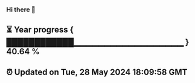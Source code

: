 ### Hi there 👋
⏳ Year progress { ████████████▁▁▁▁▁▁▁▁▁▁▁▁▁▁▁▁▁▁ } 40.64 %
---
⏰ Updated on Tue, 28 May 2024 18:09:58 GMT
---
